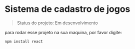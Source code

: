 <h1>Sistema de cadastro de jogos</h1>

> Status do projeto: Em desenvolvimento

para rodar esse projeto na sua maquina, por favor digite:

```
npm install react 
```

